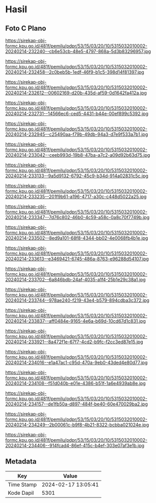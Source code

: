 # Hasil

## Foto C Plano

https://sirekap-obj-formc.kpu.go.id/481f/pemilu/pdpr/53/15/03/20/10/5315032010002-20240214-232240--cb6e53cb-48e5-4797-868a-5d3b83296957.jpg

https://sirekap-obj-formc.kpu.go.id/481f/pemilu/pdpr/53/15/03/20/10/5315032010002-20240214-232458--2c0beb5b-1edf-46f9-b1c5-398d14f81397.jpg

https://sirekap-obj-formc.kpu.go.id/481f/pemilu/pdpr/53/15/03/20/10/5315032010002-20240214-232612--00602169-d20b-435d-af59-0d1642fa412a.jpg

https://sirekap-obj-formc.kpu.go.id/481f/pemilu/pdpr/53/15/03/20/10/5315032010002-20240214-232731--14566ec6-ced5-4431-b44e-00ef899c5392.jpg

https://sirekap-obj-formc.kpu.go.id/481f/pemilu/pdpr/53/15/03/20/10/5315032010002-20240214-232945--c25490aa-f79b-49db-94a3-d7e9f533a7b1.jpg

https://sirekap-obj-formc.kpu.go.id/481f/pemilu/pdpr/53/15/03/20/10/5315032010002-20240214-233042--ceeb993d-19b8-47ba-a7c2-a09d92b63d75.jpg

https://sirekap-obj-formc.kpu.go.id/481f/pemilu/pdpr/53/15/03/20/10/5315032010002-20240214-233133--9a5d9132-6792-45c9-b34d-914a02831c5c.jpg

https://sirekap-obj-formc.kpu.go.id/481f/pemilu/pdpr/53/15/03/20/10/5315032010002-20240214-233235--201f9b61-a196-4717-a30c-c448d5022a25.jpg

https://sirekap-obj-formc.kpu.go.id/481f/pemilu/pdpr/53/15/03/20/10/5315032010002-20240214-233347--7d76c802-46b0-4c59-a58c-0a8c70f7749b.jpg

https://sirekap-obj-formc.kpu.go.id/481f/pemilu/pdpr/53/15/03/20/10/5315032010002-20240214-233502--8ed9a101-68f8-4344-bb02-4e0068fb4b1e.jpg

https://sirekap-obj-formc.kpu.go.id/481f/pemilu/pdpr/53/15/03/20/10/5315032010002-20240214-233613--e3469421-6745-486a-8763-e96288d54107.jpg

https://sirekap-obj-formc.kpu.go.id/481f/pemilu/pdpr/53/15/03/20/10/5315032010002-20240214-233702--6a846bdb-24af-4035-a1f4-25b1e29c38a1.jpg

https://sirekap-obj-formc.kpu.go.id/481f/pemilu/pdpr/53/15/03/20/10/5315032010002-20240214-233744--978ae240-f219-43e4-b579-894cdba3c372.jpg

https://sirekap-obj-formc.kpu.go.id/481f/pemilu/pdpr/53/15/03/20/10/5315032010002-20240214-233837--aff0484e-9165-4e6a-b69d-10cd67d1c831.jpg

https://sirekap-obj-formc.kpu.go.id/481f/pemilu/pdpr/53/15/03/20/10/5315032010002-20240214-233921--8a472f1e-67f7-4cd2-b9fc-f2cc3ed87e15.jpg

https://sirekap-obj-formc.kpu.go.id/481f/pemilu/pdpr/53/15/03/20/10/5315032010002-20240214-234016--e1a47ac1-c95d-470a-9eb0-43ded4e80d77.jpg

https://sirekap-obj-formc.kpu.go.id/481f/pemilu/pdpr/53/15/03/20/10/5315032010002-20240214-234108--f51d040b-e01e-4386-b51f-1a6e4939ab8e.jpg

https://sirekap-obj-formc.kpu.go.id/481f/pemilu/pdpr/53/15/03/20/10/5315032010002-20240214-234157--de1fb50a-d897-484f-be40-60e470029ba2.jpg

https://sirekap-obj-formc.kpu.go.id/481f/pemilu/pdpr/53/15/03/20/10/5315032010002-20240214-234249--2b00061c-b9f8-4b21-8322-bcbba021024e.jpg

https://sirekap-obj-formc.kpu.go.id/481f/pemilu/pdpr/53/15/03/20/10/5315032010002-20240214-234406--914fcad4-86ef-415c-b4ef-303e07af3e1b.jpg


## Metadata

| Key        | Value               |
| ---------- | ------------------- |
| Time Stamp | 2024-02-17 13:05:41 |
| Kode Dapil | 5301                |



